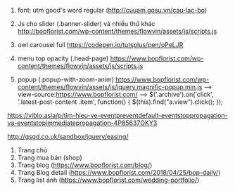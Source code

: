 1. font: utm good's word regular (http://cuuam.gosu.vn/cau-lac-bo)

2. Js cho slider (.banner-slider) và nhiều thứ khác http://bopflorist.com/wp-content/themes/flowvin/assets/js/scripts.js

3. owl carousel full https://codepen.io/tutsplus/pen/oPeLJR

4. menu top opacity (.head-page) https://www.bopflorist.com/wp-content/themes/flowvin/assets/js/scripts.js

5. popup (.popup-with-zoom-anim) https://www.bopflorist.com/wp-content/themes/flowvin/assets/js/jquery.magnific-popup.min.js
  --> view-source:https://www.bopflorist.com/
  --> $('.archive').on('click', '.latest-post-content .item', function() {
			$(this).find("a.view").click();
		});

https://viblo.asia/p/tim-hieu-ve-eventpreventdefault-eventstoppropagation-va-eventstopimmediatepropagation-4P85637OKY3

http://gsgd.co.uk/sandbox/jquery/easing/

1. Trang chủ
2. Trang mua bán (shop)
3. Trang blog  (https://www.bopflorist.com/blog/)
4. Trang Blog detail (https://www.bopflorist.com/2018/04/25/bop-daily/)
5. Trang list ảnh  (https://www.bopflorist.com/wedding-portfolio/)